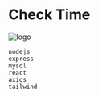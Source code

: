 # Check Time

![logo](https://cdn.discordapp.com/attachments/1196340381080625242/1196545107176988793/image.png?ex=65b80478&is=65a58f78&hm=1c0696833f9b75b1c7505e0be5decc46ffaa6f257bfb643b93c95ea0d7392fcf&)

```
nodejs
express
mysql
react
axios
tailwind
```
